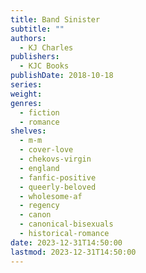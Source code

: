 ```yaml
---
title: Band Sinister
subtitle: ""
authors:
  - KJ Charles
publishers:
  - KJC Books
publishDate: 2018-10-18
series: 
weight: 
genres:
  - fiction
  - romance
shelves:
  - m-m
  - cover-love
  - chekovs-virgin
  - england
  - fanfic-positive
  - queerly-beloved
  - wholesome-af
  - regency
  - canon
  - canonical-bisexuals
  - historical-romance
date: 2023-12-31T14:50:00
lastmod: 2023-12-31T14:50:00
---
```

